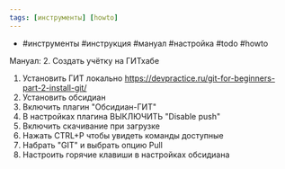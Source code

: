 ```yaml
---
tags: [инструменты] [howto]
---
```


- #инструменты #инструкция #мануал #настройка #todo #howto

Мануал:
2. Создать учётку на ГИТхабе
1. Установить ГИТ локально https://devpractice.ru/git-for-beginners-part-2-install-git/
3. Установить обсидиан
4. Включить плагин "Обсидиан-ГИТ"
  1. В настройках плагина ВЫКЛЮЧИТЬ "Disable push"
  2. Включить скачивание при загрузке
 5. Нажать CTRL+P чтобы увидеть команды доступные
   1. Набрать "GIT" и выбрать опцию Pull
6. Настроить горячие клавиши в настройках обсидиана